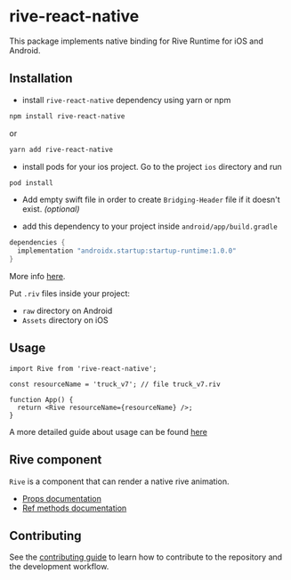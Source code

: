 # rive-react-native

This package implements native binding for Rive Runtime for iOS and Android.

## Installation

- install `rive-react-native` dependency using yarn or npm

```sh
npm install rive-react-native
```

or

```sh
yarn add rive-react-native
```

- install pods for your ios project. Go to the project `ios` directory and run

```sh
pod install
```

- Add empty swift file in order to create `Bridging-Header` file if it doesn't exist. _(optional)_

- add this dependency to your project inside `android/app/build.gradle`

```groovy
dependencies {
  implementation "androidx.startup:startup-runtime:1.0.0"
}
```

More info [here](https://github.com/rive-app/rive-android#manually-initializing-rive).

Put `.riv` files inside your project:

- `raw` directory on Android
- `Assets` directory on iOS

## Usage

```tsx
import Rive from 'rive-react-native';

const resourceName = 'truck_v7'; // file truck_v7.riv

function App() {
  return <Rive resourceName={resourceName} />;
}
```

A more detailed guide about usage can be found [here](./docs/usage-guide.md)

## Rive component

`Rive` is a component that can render a native rive animation.

- [Props documentation](./docs/rive-react-native-reference.md#props)
- [Ref methods documentation](./docs/rive-react-native-reference.md#ref-methods)

## Contributing

See the [contributing guide](CONTRIBUTING.md) to learn how to contribute to the repository and the development workflow.
